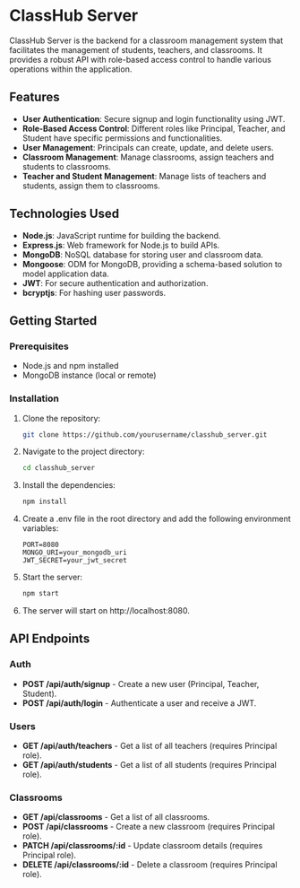 # ClassHub Server

ClassHub Server is the backend for a classroom management system that facilitates the management of students, teachers, and classrooms. It provides a robust API with role-based access control to handle various operations within the application.

## Features

- **User Authentication**: Secure signup and login functionality using JWT.
- **Role-Based Access Control**: Different roles like Principal, Teacher, and Student have specific permissions and functionalities.
- **User Management**: Principals can create, update, and delete users.
- **Classroom Management**: Manage classrooms, assign teachers and students to classrooms.
- **Teacher and Student Management**: Manage lists of teachers and students, assign them to classrooms.

## Technologies Used

- **Node.js**: JavaScript runtime for building the backend.
- **Express.js**: Web framework for Node.js to build APIs.
- **MongoDB**: NoSQL database for storing user and classroom data.
- **Mongoose**: ODM for MongoDB, providing a schema-based solution to model application data.
- **JWT**: For secure authentication and authorization.
- **bcryptjs**: For hashing user passwords.

## Getting Started

### Prerequisites

- Node.js and npm installed
- MongoDB instance (local or remote)

### Installation

1. Clone the repository:

   ```bash
   git clone https://github.com/yourusername/classhub_server.git

2. Navigate to the project directory:

   ```bash
   cd classhub_server

3. Install the dependencies:

   ```bash
   npm install

4. Create a .env file in the root directory and add the following environment variables:

   ```env
   PORT=8080
   MONGO_URI=your_mongodb_uri
   JWT_SECRET=your_jwt_secret

5. Start the server:

   ```bash
   npm start

6. The server will start on http://localhost:8080.

## API Endpoints

### Auth
- **POST /api/auth/signup** - Create a new user (Principal, Teacher, Student).
- **POST /api/auth/login** - Authenticate a user and receive a JWT.

### Users
- **GET /api/auth/teachers** - Get a list of all teachers (requires Principal role).
- **GET /api/auth/students** - Get a list of all students (requires Principal role).

### Classrooms
- **GET /api/classrooms** - Get a list of all classrooms.
- **POST /api/classrooms** - Create a new classroom (requires Principal role).
- **PATCH /api/classrooms/:id** - Update classroom details (requires Principal role).
- **DELETE /api/classrooms/:id** - Delete a classroom (requires Principal role).
